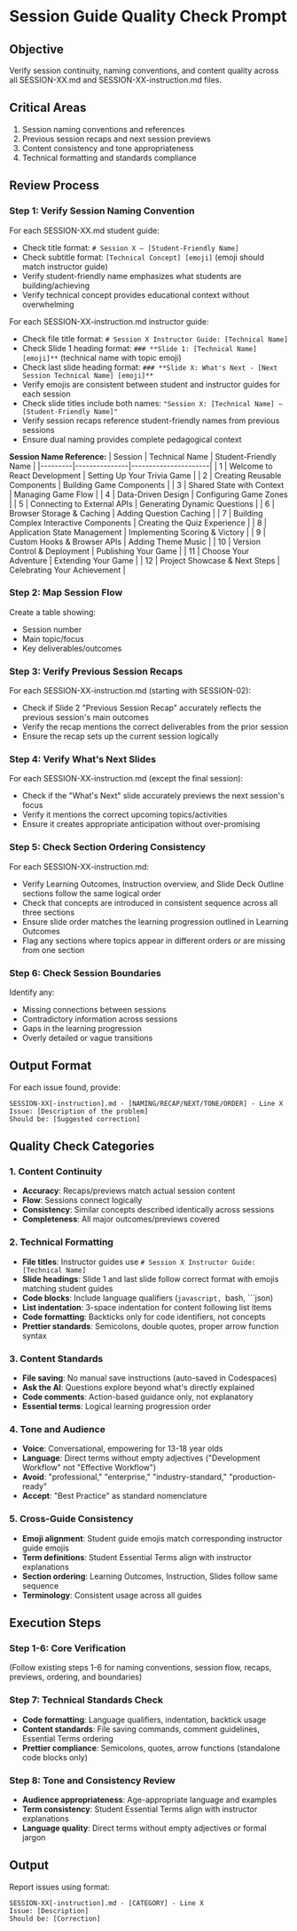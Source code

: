 # Session Guide Quality Check Prompt

## Objective
Verify session continuity, naming conventions, and content quality across all SESSION-XX.md and SESSION-XX-instruction.md files.

## Critical Areas
1. Session naming conventions and references
2. Previous session recaps and next session previews
3. Content consistency and tone appropriateness
4. Technical formatting and standards compliance

## Review Process

### Step 1: Verify Session Naming Convention
For each SESSION-XX.md student guide:
- Check title format: `# Session X — [Student-Friendly Name]`
- Check subtitle format: `[Technical Concept] [emoji]` (emoji should match instructor guide)
- Verify student-friendly name emphasizes what students are building/achieving
- Verify technical concept provides educational context without overwhelming

For each SESSION-XX-instruction.md instructor guide:
- Check file title format: `# Session X Instructor Guide: [Technical Name]`
- Check Slide 1 heading format: `### **Slide 1: [Technical Name] [emoji]**` (technical name with topic emoji)
- Check last slide heading format: `### **Slide X: What's Next - [Next Session Technical Name] [emoji]**`
- Verify emojis are consistent between student and instructor guides for each session
- Check slide titles include both names: `"Session X: [Technical Name] — [Student-Friendly Name]"`
- Verify session recaps reference student-friendly names from previous sessions
- Ensure dual naming provides complete pedagogical context

**Session Name Reference:**
| Session | Technical Name | Student-Friendly Name |
|---------|---------------|----------------------|
| 1 | Welcome to React Development | Setting Up Your Trivia Game |
| 2 | Creating Reusable Components | Building Game Components |
| 3 | Shared State with Context | Managing Game Flow |
| 4 | Data-Driven Design | Configuring Game Zones |
| 5 | Connecting to External APIs | Generating Dynamic Questions |
| 6 | Browser Storage & Caching | Adding Question Caching |
| 7 | Building Complex Interactive Components | Creating the Quiz Experience |
| 8 | Application State Management | Implementing Scoring & Victory |
| 9 | Custom Hooks & Browser APIs | Adding Theme Music |
| 10 | Version Control & Deployment | Publishing Your Game |
| 11 | Choose Your Adventure | Extending Your Game |
| 12 | Project Showcase & Next Steps | Celebrating Your Achievement |

### Step 2: Map Session Flow
Create a table showing:
- Session number
- Main topic/focus
- Key deliverables/outcomes

### Step 3: Verify Previous Session Recaps
For each SESSION-XX-instruction.md (starting with SESSION-02):
- Check if Slide 2 "Previous Session Recap" accurately reflects the previous session's main outcomes
- Verify the recap mentions the correct deliverables from the prior session
- Ensure the recap sets up the current session logically

### Step 4: Verify What's Next Slides
For each SESSION-XX-instruction.md (except the final session):
- Check if the "What's Next" slide accurately previews the next session's focus
- Verify it mentions the correct upcoming topics/activities
- Ensure it creates appropriate anticipation without over-promising

### Step 5: Check Section Ordering Consistency
For each SESSION-XX-instruction.md:
- Verify Learning Outcomes, Instruction overview, and Slide Deck Outline sections follow the same logical order
- Check that concepts are introduced in consistent sequence across all three sections
- Ensure slide order matches the learning progression outlined in Learning Outcomes
- Flag any sections where topics appear in different orders or are missing from one section

### Step 6: Check Session Boundaries
Identify any:
- Missing connections between sessions
- Contradictory information across sessions
- Gaps in the learning progression
- Overly detailed or vague transitions

## Output Format
For each issue found, provide:
```
SESSION-XX[-instruction].md - [NAMING/RECAP/NEXT/TONE/ORDER] - Line X
Issue: [Description of the problem]
Should be: [Suggested correction]
```

## Quality Check Categories

### 1. Content Continuity
- **Accuracy**: Recaps/previews match actual session content
- **Flow**: Sessions connect logically
- **Consistency**: Similar concepts described identically across sessions
- **Completeness**: All major outcomes/previews covered

### 2. Technical Formatting
- **File titles**: Instructor guides use `# Session X Instructor Guide: [Technical Name]`
- **Slide headings**: Slide 1 and last slide follow correct format with emojis matching student guides
- **Code blocks**: Include language qualifiers (```javascript, ```bash, ```json)
- **List indentation**: 3-space indentation for content following list items
- **Code formatting**: Backticks only for code identifiers, not concepts
- **Prettier standards**: Semicolons, double quotes, proper arrow function syntax

### 3. Content Standards
- **File saving**: No manual save instructions (auto-saved in Codespaces)
- **Ask the AI**: Questions explore beyond what's directly explained
- **Code comments**: Action-based guidance only, not explanatory
- **Essential terms**: Logical learning progression order

### 4. Tone and Audience
- **Voice**: Conversational, empowering for 13-18 year olds
- **Language**: Direct terms without empty adjectives ("Development Workflow" not "Effective Workflow")
- **Avoid**: "professional," "enterprise," "industry-standard," "production-ready"
- **Accept**: "Best Practice" as standard nomenclature

### 5. Cross-Guide Consistency
- **Emoji alignment**: Student guide emojis match corresponding instructor guide emojis
- **Term definitions**: Student Essential Terms align with instructor explanations
- **Section ordering**: Learning Outcomes, Instruction, Slides follow same sequence
- **Terminology**: Consistent usage across all guides

## Execution Steps

### Step 1-6: Core Verification
(Follow existing steps 1-6 for naming conventions, session flow, recaps, previews, ordering, and boundaries)

### Step 7: Technical Standards Check
- **Code formatting**: Language qualifiers, indentation, backtick usage
- **Content standards**: File saving commands, comment guidelines, Essential Terms ordering
- **Prettier compliance**: Semicolons, quotes, arrow functions (standalone code blocks only)

### Step 8: Tone and Consistency Review
- **Audience appropriateness**: Age-appropriate language and examples
- **Term consistency**: Student Essential Terms align with instructor explanations
- **Language quality**: Direct terms without empty adjectives or formal jargon

## Output
Report issues using format:
```
SESSION-XX[-instruction].md - [CATEGORY] - Line X
Issue: [Description]
Should be: [Correction]
```